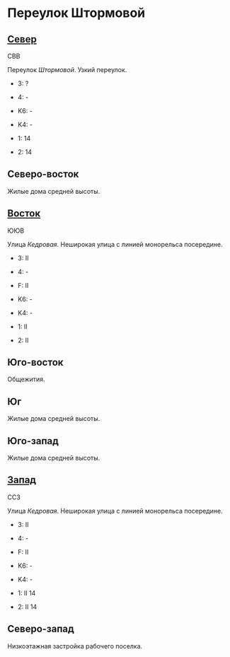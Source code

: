 # Переулок Штормовой

## [Север](./10585067.md)

СВВ

Переулок *Штормовой*.
Узкий переулок.

* 3:    ?
* 4:    -

* K6:   -
* K4:   -
* 1:    14
* 2:    14

## Северо-восток

Жилые дома средней высоты.

## [Восток](./10590070.md)

ЮЮВ

Улица *Кедровая*.
Неширокая улица с линией монорельса посередине.

* 3:    II
* 4:    -
* F:    II

* K6:   -
* K4:   -
* 1:    II
* 2:    II

## Юго-восток

Общежития.

## Юг

Жилые дома средней высоты.

## Юго-запад

Жилые дома средней высоты.

## [Запад](./10580070.md)

ССЗ

Улица *Кедровая*.
Неширокая улица с линией монорельса посередине.

* 3:    II
* 4:    -
* F:    II

* K6:   -
* K4:   -
* 1:    II
        14
* 2:    II
        14

## Северо-запад

Низкоэтажная застройка рабочего поселка.
